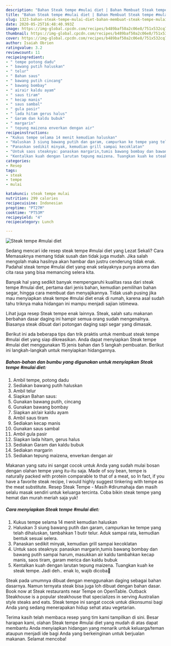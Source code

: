 ```yaml
---
description: "Bahan Steak tempe #mulai diet | Bahan Membuat Steak tempe #mulai diet Yang Mudah Dan Praktis"
title: "Bahan Steak tempe #mulai diet | Bahan Membuat Steak tempe #mulai diet Yang Mudah Dan Praktis"
slug: 1323-bahan-steak-tempe-mulai-diet-bahan-membuat-steak-tempe-mulai-diet-yang-mudah-dan-praktis
date: 2020-05-25T16:48:40.993Z
image: https://img-global.cpcdn.com/recipes/b489baf50a2c06e8/751x532cq70/steak-tempe-mulai-diet-foto-resep-utama.jpg
thumbnail: https://img-global.cpcdn.com/recipes/b489baf50a2c06e8/751x532cq70/steak-tempe-mulai-diet-foto-resep-utama.jpg
cover: https://img-global.cpcdn.com/recipes/b489baf50a2c06e8/751x532cq70/steak-tempe-mulai-diet-foto-resep-utama.jpg
author: Isaiah Obrien
ratingvalue: 3.2
reviewcount: 11
recipeingredient:
- " tempe potong dadu"
- " bawang putih haluskan"
- " telur"
- " Bahan saus"
- " bawang putih cincang"
- " bawang bombay"
- " airair kaldu ayam"
- " saus tiram"
- " kecap manis"
- " saus sambal"
- " gula pasir"
- " lada hitam gerus halus"
- " Garam dan kaldu bubuk"
- " margarin"
- " tepung maizena enverkan dengan air"
recipeinstructions:
- "Kukus tempe selama 14 menit kemudian haluskan"
- "Haluskan 3 siung bawang putih dan garam, campurkan ke tempe yang telah dihaluskan, tambahkan 1 butir telur. Aduk sampai rata, kemudian bentuk sesuai selera."
- "Panaskan sedikit minyak, kemudian grill sampai kecoklatan"
- "Untuk saos steaknya: panaskan margarin,tumis bawang bombay dan bawang putih sampai harum, masukkan air kaldu tambahkan kecap manis, saos tiram, garam merica dan kaldu bubuk"
- "Kentalkan kuah dengan larutan tepung maizena. Tuangkan kuah ke steak tempe. Jadi deh.. enak lo, wajib dicoba🤤"
categories:
- Resep
tags:
- steak
- tempe
- mulai

katakunci: steak tempe mulai 
nutrition: 299 calories
recipecuisine: Indonesian
preptime: "PT27M"
cooktime: "PT53M"
recipeyield: "4"
recipecategory: Lunch

---
```



![Steak tempe #mulai diet](https://img-global.cpcdn.com/recipes/b489baf50a2c06e8/751x532cq70/steak-tempe-mulai-diet-foto-resep-utama.jpg)

Sedang mencari ide resep steak tempe #mulai diet yang Lezat Sekali? Cara Memasaknya memang tidak susah dan tidak juga mudah. Jika salah mengolah maka hasilnya akan hambar dan justru cenderung tidak enak. Padahal steak tempe #mulai diet yang enak selayaknya punya aroma dan cita rasa yang bisa memancing selera kita.

Banyak hal yang sedikit banyak mempengaruhi kualitas rasa dari steak tempe #mulai diet, pertama dari jenis bahan, kemudian pemilihan bahan segar, hingga cara membuat dan menyajikannya. Tidak usah pusing jika mau menyiapkan steak tempe #mulai diet enak di rumah, karena asal sudah tahu triknya maka hidangan ini mampu menjadi sajian istimewa.

Lihat juga resep Steak tempe enak lainnya. Steak, salah satu makanan berbahan dasar daging ini hampir semua orang sudah mengenalnya. Biasanya steak dibuat dari potongan daging sapi segar yang dimasak.


Berikut ini ada beberapa tips dan trik praktis untuk membuat steak tempe #mulai diet yang siap dikreasikan. Anda dapat menyiapkan Steak tempe #mulai diet menggunakan 15 jenis bahan dan 5 langkah pembuatan. Berikut ini langkah-langkah untuk menyiapkan hidangannya.

<!--inarticleads1-->

##### Bahan-bahan dan bumbu yang digunakan untuk menyiapkan Steak tempe #mulai diet:

1. Ambil  tempe, potong dadu
1. Sediakan  bawang putih haluskan
1. Ambil  telur
1. Siapkan  Bahan saus:
1. Gunakan  bawang putih, cincang
1. Gunakan  bawang bombay
1. Siapkan  air/air kaldu ayam
1. Ambil  saus tiram
1. Sediakan  kecap manis
1. Gunakan  saus sambal
1. Ambil  gula pasir
1. Siapkan  lada hitam, gerus halus
1. Sediakan  Garam dan kaldu bubuk
1. Sediakan  margarin
1. Sediakan  tepung maizena, enverkan dengan air


Makanan yang satu ini sangat cocok untuk Anda yang sudah mulai bosan dengan olahan tempe yang itu-itu saja. Made of soy bean, tempe is naturally packed with protein comparable to that of a meat, so In fact, if you have a favorite steak recipe, I would highly suggest tinkering with tempe as the meat substitute. Resep Steak Tempe - Masih #dirumahaja dan masih selalu masak sendiri untuk keluarga tercinta. Coba bikin steak tempe yang hemat dan murah meriah saja yuk! 

<!--inarticleads2-->

##### Cara menyiapkan Steak tempe #mulai diet:

1. Kukus tempe selama 14 menit kemudian haluskan
1. Haluskan 3 siung bawang putih dan garam, campurkan ke tempe yang telah dihaluskan, tambahkan 1 butir telur. Aduk sampai rata, kemudian bentuk sesuai selera.
1. Panaskan sedikit minyak, kemudian grill sampai kecoklatan
1. Untuk saos steaknya: panaskan margarin,tumis bawang bombay dan bawang putih sampai harum, masukkan air kaldu tambahkan kecap manis, saos tiram, garam merica dan kaldu bubuk
1. Kentalkan kuah dengan larutan tepung maizena. Tuangkan kuah ke steak tempe. Jadi deh.. enak lo, wajib dicoba🤤


Steak pada umumnya dibuat dengan menggunakan daging sebagai bahan dasarnya. Namun ternyata steak bisa juga loh dibuat dengan bahan dasar. Book now at Steak restaurants near Tempe on OpenTable. Outback Steakhouse is a popular steakhouse that specializes in serving Australian style steaks and eats. Steak tempe ini sangat cocok untuk dikonsumsi bagi Anda yang sedang menerapakan hidup sehat atau vegetarian. 

Terima kasih telah membaca resep yang tim kami tampilkan di sini. Besar harapan kami, olahan Steak tempe #mulai diet yang mudah di atas dapat membantu Anda menyiapkan hidangan yang menarik untuk keluarga/teman ataupun menjadi ide bagi Anda yang berkeinginan untuk berjualan makanan. Selamat mencoba!
